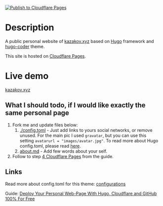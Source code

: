 [![Publish to Cloudflare Pages](https://github.com/kksudo/kazakov.xyz/actions/workflows/publish.yml/badge.svg)](https://github.com/kksudo/kazakov.xyz/actions/workflows/publish.yml)

# Description

A public personal website of [kazakov.xyz](https://kazakov.xyz) based on [Hugo](https://gohugo.io/) framework and [hugo-coder](https://github.com/luizdepra/hugo-coder) theme.

This site is hosted on [Cloudflare Pages](https://pages.cloudflare.com/).

# Live demo

[kazakov.xyz](https://kazakov.xyz/)

## What I should todo, if I would like exactly the same personal page 

1. Fork me and update files below:
    1. [./config.toml](config.toml) - Just add links to yours social networks, or remove unused. For the main pic I used `gravatar`, but you can use this setting `avatarurl = "images/avatar.jpg"`. To read more about Hugo config.toml, please read [here]().
    2. [about.md](content/about.md) - Add few words about your self.
2. Follow to step [4 Cloudflare Pages](https://hackernoon.com/deploy-your-personal-web-page-with-hugo-cloudflare-and-github-100percent-for-free) from the guide.

## Links

Read more about config.toml for this theme: [configurations](https://github.com/luizdepra/hugo-coder/blob/main/docs/configurations.md)

Guide: [Deploy Your Personal Web-Page With Hugo, Cloudflare and GitHub 100% For Free](https://hackernoon.com/deploy-your-personal-web-page-with-hugo-cloudflare-and-github-100percent-for-free)

